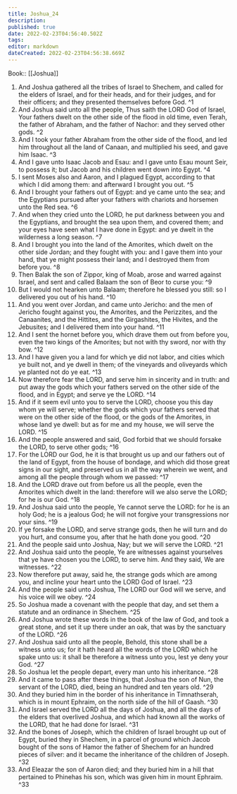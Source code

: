 ```yaml
---
title: Joshua_24
description: 
published: true
date: 2022-02-23T04:56:40.502Z
tags: 
editor: markdown
dateCreated: 2022-02-23T04:56:38.669Z
---
```


 Book:: [[Joshua]]
 1. And Joshua gathered all the tribes of Israel to Shechem, and called for the elders of Israel, and for their heads, and for their judges, and for their officers; and they presented themselves before God. ^1
 2. And Joshua said unto all the people, Thus saith the LORD God of Israel, Your fathers dwelt on the other side of the flood in old time, even Terah, the father of Abraham, and the father of Nachor: and they served other gods. ^2
 3. And I took your father Abraham from the other side of the flood, and led him throughout all the land of Canaan, and multiplied his seed, and gave him Isaac. ^3
 4. And I gave unto Isaac Jacob and Esau: and I gave unto Esau mount Seir, to possess it; but Jacob and his children went down into Egypt. ^4
 5. I sent Moses also and Aaron, and I plagued Egypt, according to that which I did among them: and afterward I brought you out. ^5
 6. And I brought your fathers out of Egypt: and ye came unto the sea; and the Egyptians pursued after your fathers with chariots and horsemen unto the Red sea. ^6
 7. And when they cried unto the LORD, he put darkness between you and the Egyptians, and brought the sea upon them, and covered them; and your eyes have seen what I have done in Egypt: and ye dwelt in the wilderness a long season. ^7
 8. And I brought you into the land of the Amorites, which dwelt on the other side Jordan; and they fought with you: and I gave them into your hand, that ye might possess their land; and I destroyed them from before you. ^8
 9. Then Balak the son of Zippor, king of Moab, arose and warred against Israel, and sent and called Balaam the son of Beor to curse you: ^9
 10. But I would not hearken unto Balaam; therefore he blessed you still: so I delivered you out of his hand. ^10
 11. And you went over Jordan, and came unto Jericho: and the men of Jericho fought against you, the Amorites, and the Perizzites, and the Canaanites, and the Hittites, and the Girgashites, the Hivites, and the Jebusites; and I delivered them into your hand. ^11
 12. And I sent the hornet before you, which drave them out from before you, even the two kings of the Amorites; but not with thy sword, nor with thy bow. ^12
 13. And I have given you a land for which ye did not labor, and cities which ye built not, and ye dwell in them; of the vineyards and oliveyards which ye planted not do ye eat. ^13
 14. Now therefore fear the LORD, and serve him in sincerity and in truth: and put away the gods which your fathers served on the other side of the flood, and in Egypt; and serve ye the LORD. ^14
 15. And if it seem evil unto you to serve the LORD, choose you this day whom ye will serve; whether the gods which your fathers served that were on the other side of the flood, or the gods of the Amorites, in whose land ye dwell: but as for me and my house, we will serve the LORD. ^15
 16. And the people answered and said, God forbid that we should forsake the LORD, to serve other gods; ^16
 17. For the LORD our God, he it is that brought us up and our fathers out of the land of Egypt, from the house of bondage, and which did those great signs in our sight, and preserved us in all the way wherein we went, and among all the people through whom we passed: ^17
 18. And the LORD drave out from before us all the people, even the Amorites which dwelt in the land: therefore will we also serve the LORD; for he is our God. ^18
 19. And Joshua said unto the people, Ye cannot serve the LORD: for he is an holy God; he is a jealous God; he will not forgive your transgressions nor your sins. ^19
 20. If ye forsake the LORD, and serve strange gods, then he will turn and do you hurt, and consume you, after that he hath done you good. ^20
 21. And the people said unto Joshua, Nay; but we will serve the LORD. ^21
 22. And Joshua said unto the people, Ye are witnesses against yourselves that ye have chosen you the LORD, to serve him. And they said, We are witnesses. ^22
 23. Now therefore put away, said he, the strange gods which are among you, and incline your heart unto the LORD God of Israel. ^23
 24. And the people said unto Joshua, The LORD our God will we serve, and his voice will we obey. ^24
 25. So Joshua made a covenant with the people that day, and set them a statute and an ordinance in Shechem. ^25
 26. And Joshua wrote these words in the book of the law of God, and took a great stone, and set it up there under an oak, that was by the sanctuary of the LORD. ^26
 27. And Joshua said unto all the people, Behold, this stone shall be a witness unto us; for it hath heard all the words of the LORD which he spake unto us: it shall be therefore a witness unto you, lest ye deny your God. ^27
 28. So Joshua let the people depart, every man unto his inheritance. ^28
 29. And it came to pass after these things, that Joshua the son of Nun, the servant of the LORD, died, being an hundred and ten years old. ^29
 30. And they buried him in the border of his inheritance in Timnathserah, which is in mount Ephraim, on the north side of the hill of Gaash. ^30
 31. And Israel served the LORD all the days of Joshua, and all the days of the elders that overlived Joshua, and which had known all the works of the LORD, that he had done for Israel. ^31
 32. And the bones of Joseph, which the children of Israel brought up out of Egypt, buried they in Shechem, in a parcel of ground which Jacob bought of the sons of Hamor the father of Shechem for an hundred pieces of silver: and it became the inheritance of the children of Joseph. ^32
 33. And Eleazar the son of Aaron died; and they buried him in a hill that pertained to Phinehas his son, which was given him in mount Ephraim. ^33
